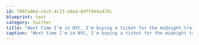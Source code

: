 ```yaml
---
id: f90fa86a-cbc5-4c23-a9a4-8dff464a47dc
blueprint: text
category: twitter
title: "Next time I'm in NYC, I'm buying a ticket for the midnight train going anywhere."
caption: "Next time I'm in NYC, I'm buying a ticket for the midnight train going anywhere."
---
```

